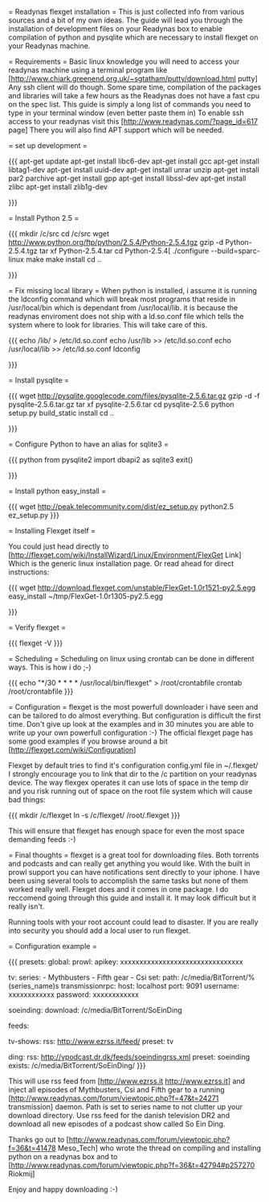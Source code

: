 = Readynas flexget installation =
This is just collected info from various sources and a bit of my own ideas. The guide will lead you through the installation of development files on your Readynas box to enable compilation of python and pysqlite which are necessary to install flexget on your Readynas machine.

= Requirements =
Basic linux knowledge you will need to access your readynas machine using a terminal program like [http://www.chiark.greenend.org.uk/~sgtatham/putty/download.html putty] Any ssh client will do though. Some spare time, compilation of the packages and libraries will take a few hours as the Readynas does not have a fast cpu on the spec list. This guide is simply a long list of commands you need to type in your terminal window (even better paste them in) To enable ssh access to your readynas visit this [http://www.readynas.com/?page_id=617 page] There you will also find APT support which will be needed.

= set up development =

{{{
apt-get update
apt-get install libc6-dev
apt-get install gcc
apt-get install libtag1-dev
apt-get install uuid-dev
apt-get install unrar unzip
apt-get install par2 parchive
apt-get install gpp
apt-get install libssl-dev
apt-get install zlibc
apt-get install zlib1g-dev

}}}

= Install Python 2.5 =

{{{
mkdir /c/src
cd /c/src
wget http://www.python.org/ftp/python/2.5.4/Python-2.5.4.tgz
gzip -d Python-2.5.4.tgz
tar xf Python-2.5.4.tar
cd Python-2.5.4[
./configure --build=sparc-linux
make
make install
cd ..

}}}

= Fix missing local library =
When python is installed, i assume it is running the ldconfig command which will break most programs that reside in /usr/local/bin which is dependant from /usr/local/lib. it is because the readynas enviroment does not ship with a ld.so.conf file which tells the system where to look for libraries. This will take care of this.

{{{
echo /lib/ > /etc/ld.so.conf
echo /usr/lib >> /etc/ld.so.conf
echo /usr/local/lib >> /etc/ld.so.conf
ldconfig

}}}

= Install pysqlite =


{{{
wget http://pysqlite.googlecode.com/files/pysqlite-2.5.6.tar.gz
gzip -d -f pysqlite-2.5.6.tar.gz
tar xf pysqlite-2.5.6.tar
cd pysqlite-2.5.6
python setup.py build_static install
cd ..

}}}

= Configure Python to have an alias for sqlite3 =

{{{
python
from pysqlite2 import dbapi2 as sqlite3
exit()

}}}

= Install python easy_install =


{{{
wget http://peak.telecommunity.com/dist/ez_setup.py
python2.5 ez_setup.py
}}}

= Installing Flexget itself =

You could just head directly to [http://flexget.com/wiki/InstallWizard/Linux/Environment/FlexGet Link] Which is the generic linux installation page. Or read ahead for direct instructions:


{{{
wget http://download.flexget.com/unstable/FlexGet-1.0r1521-py2.5.egg
easy_install ~/tmp/FlexGet-1.0r1305-py2.5.egg

}}}

= Verify flexget =

{{{
flexget -V
}}}

= Scheduling =
Scheduling on linux using crontab can be done in different ways. This is how i do ;-)


{{{
echo "*/30 * * * * /usr/local/bin/flexget" > /root/crontabfile
crontab /root/crontabfile
}}}

= Configuration =
flexget is the most powerfull downloader i have seen and can be tailored to do almost everything. But configuration is difficult the first time. Don't give up look at the examples and in 30 minutes you are able to write up your own powerfull configuration :-) The official flexget page has some good examples if you browse around a bit 
[http://flexget.com/wiki/Configuration]

Flexget by default tries to find it's configuration config.yml file in ~/.flexget/
I strongly encourage you to link that dir to the /c partition on your readynas device. The way flexgex operates it can use lots of space in the temp dir and you risk running out of space on the root file system which will cause bad things:


{{{
mkdir /c/flexget
ln -s /c/flexget/ /root/.flexget
}}}

This will ensure that flexget has enough space for even the most space demanding feeds :-)

= Final thoughts =
flexget is a great tool for downloading files. Both torrents and podcasts and can really get anything you would like. With the built in prowl support you can have notifications sent directly to your iphone. I have been using several tools to accomplish the same tasks but none of them worked really well. Flexget does and it comes in one package. I do reccomend going through this guide and install it. It may look difficult but it really isn't. 

Running tools with your root account could lead to disaster. If you are really into security you should add a local user to run flexget.

= Configuration example =

{{{
presets:
  global:
    prowl:
      apikey: xxxxxxxxxxxxxxxxxxxxxxxxxxxxxxxx

  tv:
    series:
      - Mythbusters
      - Fifth gear
      - Csi
    set:
      path: /c/media/BitTorrent/%(series_name)s
    transmissionrpc:
      host: localhost
      port: 9091
      username: xxxxxxxxxxxx
      password: xxxxxxxxxxxx

  soeinding:
    download: /c/media/BitTorrent/SoEinDing

feeds:

  tv-shows:
    rss: http://www.ezrss.it/feed/
    preset: tv

ding:
    rss: http://vpodcast.dr.dk/feeds/soeindingrss.xml
    preset: soeinding
    exists: /c/media/BitTorrent/SoEinDing/
}}}

This will use rss feed from [http://www.ezrss.it http://www.ezrss.it] and inject all episodes of Mythbusters, Csi and Fifth gear to a running [http://www.readynas.com/forum/viewtopic.php?f=47&t=24271 transmission] daemon. Path is set to series name to not clutter up your download directory. Use rss feed for the danish television DR2 and download all new episodes of a podcast show called So Ein Ding.

Thanks go out to [http://www.readynas.com/forum/viewtopic.php?f=36&t=41478 Meso_Tech] who wrote the thread on compiling and installing python on a readynas box and to [http://www.readynas.com/forum/viewtopic.php?f=36&t=42794#p257270 Riokmij]

Enjoy and happy downloading :-)
